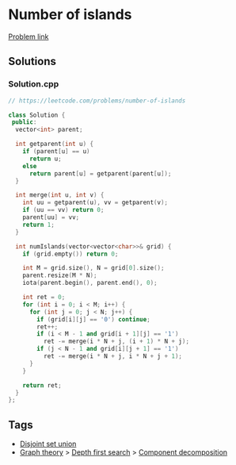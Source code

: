 # Number of islands

[Problem link](https://leetcode.com/problems/number-of-islands)

## Solutions


### Solution.cpp
```cpp
// https://leetcode.com/problems/number-of-islands

class Solution {
 public:
  vector<int> parent;

  int getparent(int u) {
    if (parent[u] == u)
      return u;
    else
      return parent[u] = getparent(parent[u]);
  }

  int merge(int u, int v) {
    int uu = getparent(u), vv = getparent(v);
    if (uu == vv) return 0;
    parent[uu] = vv;
    return 1;
  }

  int numIslands(vector<vector<char>>& grid) {
    if (grid.empty()) return 0;

    int M = grid.size(), N = grid[0].size();
    parent.resize(M * N);
    iota(parent.begin(), parent.end(), 0);

    int ret = 0;
    for (int i = 0; i < M; i++) {
      for (int j = 0; j < N; j++) {
        if (grid[i][j] == '0') continue;
        ret++;
        if (i < M - 1 and grid[i + 1][j] == '1')
          ret -= merge(i * N + j, (i + 1) * N + j);
        if (j < N - 1 and grid[i][j + 1] == '1')
          ret -= merge(i * N + j, i * N + j + 1);
      }
    }

    return ret;
  }
};
```
## Tags

* [Disjoint set union](/Collections/disjoint-set-union.md#disjoint-set-union)
* [Graph theory](/Collections/graph-theory.md#graph-theory) > [Depth first search](/Collections/graph-theory.md#depth-first-search) > [Component decomposition](/Collections/graph-theory.md#component-decomposition)
